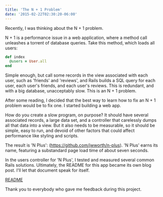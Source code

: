 ```yaml
---
title: 'The N + 1 Problem'
date: '2015-02-22T02:30:20-06:00'
---
```


Recently, I was thinking about the N + 1 problem.

N + 1 is a performance issue in a web application, where a method call unleashes a torrent of database queries. Take this method, which loads all users:

```ruby
def index
  @users = User.all
end
```

Simple enough, but call some records in the view associated with each user, such as 'friends' and 'reviews', and Rails builds a SQL query for each user, each user's friends, and each user's reviews. This is redundant, and with a big database, unacceptably slow. This is an N + 1 problem.

After some reading, I decided that the best way to learn how to fix an N + 1 problem would be to fix one. I started building a web app.

How do you create a slow program, on purpose? It should have several associated records, a large data set, and a controller that carelessly dumps all that data into a view. But it also needs to be measurable, so it should be simple, easy to run, and devoid of other factors that could affect performance like styling and scripts.

The result is 'N Plus': (<a href='https://github.com/jwworth/n-plus'>https://github.com/jwworth/n-plus</a>). 'N Plus' earns its name, featuring a substandard page load time of about seven seconds.

In the users controller for 'N Plus', I tested and measured several common Rails solutions. Ultimately, the README for this app became its own blog post. I'll let that document speak for itself.

<a href='https://github.com/jwworth/n-plus/blob/master/README.md'>README</a>

Thank you to everybody who gave me feedback during this project.
